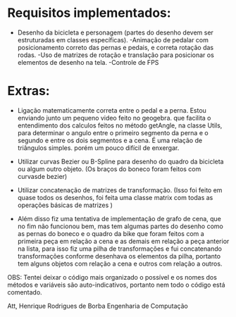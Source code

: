 # Requisitos implementados:
- Desenho da bicicleta e personagem (partes do desenho devem ser estruturadas em classes
específicas).
-Animação de pedalar com posicionamento correto das pernas e pedais, e correta rotação
das rodas.
-Uso de matrizes de rotação e translação para posicionar os elementos de desenho na tela.
-Controle de FPS

# Extras:
- Ligação matematicamente correta entre o pedal e a perna. Estou enviando junto um pequeno video feito no geogebra. que facilita o entendimento dos calculos feitos no método getAngle, na classe Utils, para determinar o angulo entre o primeiro segmento da perna e o segundo e entre os dois segmentos e a cena. É uma relação de triângulos simples. porém um pouco difícil de enxergar.

- Utilizar curvas Bezier ou B-Spline para desenho do quadro da bicicleta ou algum outro
objeto. (Os braços do boneco foram feitos com curvasde bezier)

- Utilizar concatenação de matrizes de transformação. (Isso foi feito em quase todos os desenhos, foi feita uma classe matrix com todas as operações básicas de matrizes )

- Além disso fiz uma tentativa de implementação de grafo de cena, que no fim não funcionou bem, mas tem algumas partes do desenho como as pernas do boneco e o quadro da bike que foram feitos com a primeira peça em relação a cena e as demais em relação a peça anterior na lista, para isso fiz uma pilha de transformações e fui concatenando transformações conforme desenhava os elementos da pilha, portanto tem alguns objetos com relação a cena e outros com relação a outros.


OBS: Tentei deixar o código mais organizado o possível e os nomes dos métodos e variáveis são auto-indicativos, portanto nem todo o código está comentado.

Att, Henrique Rodrigues de Borba
Engenharia de Computação
